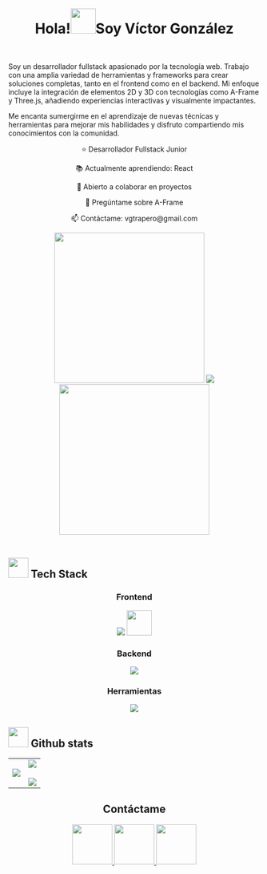<h1 align="center">Hola!<img width="50px" src="https://i.giphy.com/media/v1.Y2lkPTc5MGI3NjExbTlkenpidDN0enVmNzgweHZraDkwZmRicG9jdGJ5OXF0OXlwbDd0ZiZlcD12MV9pbnRlcm5hbF9naWZfYnlfaWQmY3Q9cw/w1OBpBd7kJqHrJnJ13/giphy.gif">Soy Víctor González</h1>
<!------------------------------------------------------INTRO-------------------------------------------------------->
<br>
<p>
Soy un desarrollador fullstack apasionado por la tecnología web. Trabajo con una amplia variedad de herramientas y frameworks para crear soluciones completas, tanto en el frontend como en el backend. Mi enfoque incluye la integración de elementos 2D y 3D con tecnologías como A-Frame y Three.js, añadiendo experiencias interactivas y visualmente impactantes.

Me encanta sumergirme en el aprendizaje de nuevas técnicas y herramientas para mejorar mis habilidades 
y disfruto compartiendo mis conocimientos con la comunidad.
</p>
<div align="center"> 
      <p>⭐ Desarrollador Fullstack Junior</p>
      <p>📚 Actualmente aprendiendo: React</p>
      <p>👯 Abierto a colaborar en proyectos</p>
      <p>💬 Pregúntame sobre A-Frame</p>
      <p>📫 Contáctame: vgtrapero@gmail.com</p>
</div>

<!------------------------------------------------------GIF--------------------------------------------------------->
<div align="center">
  <img width="300"  src="https://i.giphy.com/media/v1.Y2lkPTc5MGI3NjExNHhhZWtvYnp1a210eW05dGNtNmUzcXN1djBoZGs0d2s0ejRqNGZidyZlcD12MV9pbnRlcm5hbF9naWZfYnlfaWQmY3Q9cw/lqGLCuhdO7XNJbgSiU/giphy.gif">
<img  src="https://quotes-github-readme.vercel.app/api?type=vertical&theme=dark&quote=Hay%20dos%20formas%20de%20escribir%20programas%20sin%20errores%3B%20solo%20la%20tercera%20funciona.&author=Alan%20Perlis">
<img width="300" src="https://i.giphy.com/media/v1.Y2lkPTc5MGI3NjExdzg4cGV5cmphaW0yYWxmendydm9jaTVvbXMxNzI5dGRxc3U2Z3dmeiZlcD12MV9pbnRlcm5hbF9naWZfYnlfaWQmY3Q9cw/5eLDrEaRGHegx2FeF2/giphy.gif">
</div>
<br>
<!------------------------------------------------------TECH STACK--------------------------------------------------------->
<h2><img src="https://img.icons8.com/?size=100&id=FEvCqvHeABXC&format=png&color=000000" width="40"> Tech Stack</h2>

<div align="center">
  <h3>Frontend</h3>
    <img src="https://skillicons.dev/icons?i=html,,css,bootstrap,tailwind,,javascript,react,vite,next,,cypress,,threejs">
    <img src="https://aframe.io/aframe-school/media/img/aframe-logo.png" width="50">
    <h3>Backend</h3>
    <img src="https://skillicons.dev/icons?i=nodejs,mongodb,express,,php,mysql,symfony,,jest">
    <h3>Herramientas</h3>
    <img src="https://skillicons.dev/icons?i=git,github,vscode,,figma,blender,,docker,vercel,,postman,,markdown">
</div>

<!------------------------------------------------------GITHUB STATS--------------------------------------------------------->
<h2><img src="https://img.icons8.com/?size=100&id=LoL4bFzqmAa0&format=png&color=000000" width="40"> Github stats</h2>
  <table align="center">
    <td>
  <img src="https://github-readme-stats.vercel.app/api/top-langs?username=Glezino&show_icons=true&locale=en&theme=dark""/>  
    </td>
    <td>
  <img   src="https://github-readme-stats.vercel.app/api?username=Glezino&theme=dark&show_icons=true&count_private=true"  />
  <br><br>
  <img src="https://github-readme-streak-stats.herokuapp.com/?user=Glezino&theme=dark&hide_border=false"  /> 
    </td>
  </table>
  
<!------------------------------------------------------CONTACTO--------------------------------------------------------->
<div align="center">
<h2>Contáctame</h2>
<a href="https://www.linkedin.com/in/victorgonzaleztrapero/">
<img src="https://img.icons8.com/?size=100&id=MR3dZdlA53te&format=png&color=000000" width="80">
</a>
<a href="mailto: vgtrapero@gmail.com">
<img src="https://img.icons8.com/?size=100&id=eFPBXQop6V2m&format=png&color=000000" width="80">
</a>
<a href="https://discord.com/invite/4gxZBdKP">
  <img src="https://img.icons8.com/?size=100&id=D2NqKl85S8Ye&format=png&color=000000" width="80">
</a>
</div>
